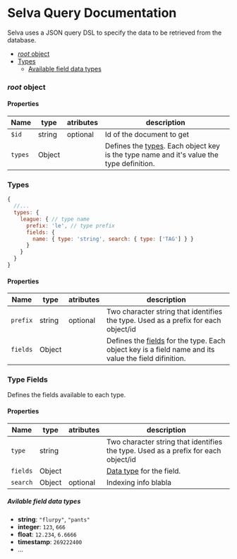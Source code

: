 # Selva Query Documentation

Selva uses a JSON query DSL to specify the data to be retrieved from the database.

  - [_root_ object](#rootobject)
  - [Types](#types)
    - [Available field data types](#avilablefielddatatypes)

### _root_ object

#### Properties

| Name | type | atributes | description |
| ---  | ---  | ---       | ---         |
| `$id` | string | optional | Id of the document to get |
| `types` | Object | | Defines the [types](#types). Each object key is the type name and it's value the type definition. |


### Types

```javascript
{
  //...
  types: {
    league: { // type name
      prefix: 'le', // type prefix
      fields: { 
        name: { type: 'string', search: { type: ['TAG'] } }
      }
    }
  }
}
```

#### Properties

| Name | type | atributes | description |
| ---  | ---  | ---       | ---         |
| `prefix` | string | optional | Two character string that identifies the type. Used as a prefix for each object/id |
| `fields` | Object | | Defines the [fields](#typefields) for the type. Each object key is a field name and its value the field difinition. |

### Type Fields

Defines the fields available to each type.

#### Properties

| Name | type | atributes | description |
| ---  | ---  | ---       | ---         |
| `type` | string | | Two character string that identifies the type. Used as a prefix for each object/id |
| `fields` | Object | | [Data type](#avilablefielddatatypes) for the field.
| `search` | Object | optional | Indexing info blabla

##### Avilable field data types

- **string**: `"flurpy"`, `"pants"`  
- **integer**: `123`, `666`
- **float**: `12.234`, `6.6666`
- **timestamp**: `269222400`
- ...
